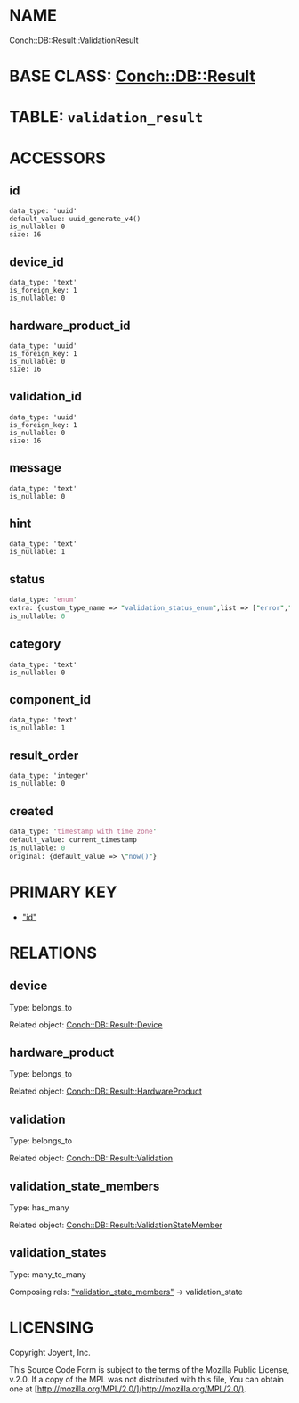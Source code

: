 # NAME

Conch::DB::Result::ValidationResult

# BASE CLASS: [Conch::DB::Result](/conch/modules/Conch::DB::Result)

# TABLE: `validation_result`

# ACCESSORS

## id

```
data_type: 'uuid'
default_value: uuid_generate_v4()
is_nullable: 0
size: 16
```

## device\_id

```
data_type: 'text'
is_foreign_key: 1
is_nullable: 0
```

## hardware\_product\_id

```
data_type: 'uuid'
is_foreign_key: 1
is_nullable: 0
size: 16
```

## validation\_id

```
data_type: 'uuid'
is_foreign_key: 1
is_nullable: 0
size: 16
```

## message

```
data_type: 'text'
is_nullable: 0
```

## hint

```
data_type: 'text'
is_nullable: 1
```

## status

```perl
data_type: 'enum'
extra: {custom_type_name => "validation_status_enum",list => ["error","fail","processing","pass"]}
is_nullable: 0
```

## category

```
data_type: 'text'
is_nullable: 0
```

## component\_id

```
data_type: 'text'
is_nullable: 1
```

## result\_order

```
data_type: 'integer'
is_nullable: 0
```

## created

```perl
data_type: 'timestamp with time zone'
default_value: current_timestamp
is_nullable: 0
original: {default_value => \"now()"}
```

# PRIMARY KEY

- ["id"](#id)

# RELATIONS

## device

Type: belongs\_to

Related object: [Conch::DB::Result::Device](/conch/modules/Conch::DB::Result::Device)

## hardware\_product

Type: belongs\_to

Related object: [Conch::DB::Result::HardwareProduct](/conch/modules/Conch::DB::Result::HardwareProduct)

## validation

Type: belongs\_to

Related object: [Conch::DB::Result::Validation](/conch/modules/Conch::DB::Result::Validation)

## validation\_state\_members

Type: has\_many

Related object: [Conch::DB::Result::ValidationStateMember](/conch/modules/Conch::DB::Result::ValidationStateMember)

## validation\_states

Type: many\_to\_many

Composing rels: ["validation\_state\_members"](#validation_state_members) -> validation\_state

# LICENSING

Copyright Joyent, Inc.

This Source Code Form is subject to the terms of the Mozilla Public License,
v.2.0. If a copy of the MPL was not distributed with this file, You can obtain
one at [http://mozilla.org/MPL/2.0/](http://mozilla.org/MPL/2.0/).
